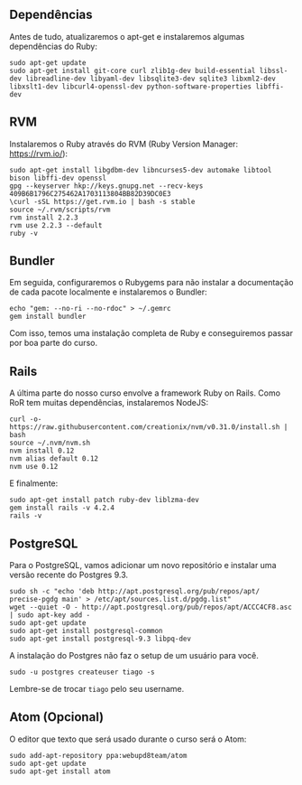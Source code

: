 ## Dependências
Antes de tudo, atualizaremos o apt-get e instalaremos algumas dependências do Ruby:
```
sudo apt-get update
sudo apt-get install git-core curl zlib1g-dev build-essential libssl-dev libreadline-dev libyaml-dev libsqlite3-dev sqlite3 libxml2-dev libxslt1-dev libcurl4-openssl-dev python-software-properties libffi-dev
```

## RVM
Instalaremos o Ruby através do RVM (Ruby Version Manager: https://rvm.io/):
```
sudo apt-get install libgdbm-dev libncurses5-dev automake libtool bison libffi-dev openssl
gpg --keyserver hkp://keys.gnupg.net --recv-keys 409B6B1796C275462A1703113804BB82D39DC0E3
\curl -sSL https://get.rvm.io | bash -s stable
source ~/.rvm/scripts/rvm
rvm install 2.2.3
rvm use 2.2.3 --default
ruby -v
```

## Bundler
Em seguida, configuraremos o Rubygems para não instalar a documentação de cada pacote localmente e instalaremos o Bundler:
```
echo "gem: --no-ri --no-rdoc" > ~/.gemrc
gem install bundler
```

Com isso, temos uma instalação completa de Ruby e conseguiremos passar por boa parte do curso.

## Rails
A última parte do nosso curso envolve a framework Ruby on Rails. Como RoR tem muitas dependências, instalaremos NodeJS:
```
curl -o- https://raw.githubusercontent.com/creationix/nvm/v0.31.0/install.sh | bash
source ~/.nvm/nvm.sh
nvm install 0.12
nvm alias default 0.12
nvm use 0.12
```

E finalmente:
```
sudo apt-get install patch ruby-dev liblzma-dev
gem install rails -v 4.2.4
rails -v
```

## PostgreSQL
Para o PostgreSQL, vamos adicionar um novo repositório e instalar uma versão recente do Postgres 9.3.
```
sudo sh -c "echo 'deb http://apt.postgresql.org/pub/repos/apt/ precise-pgdg main' > /etc/apt/sources.list.d/pgdg.list"
wget --quiet -O - http://apt.postgresql.org/pub/repos/apt/ACCC4CF8.asc | sudo apt-key add -
sudo apt-get update
sudo apt-get install postgresql-common
sudo apt-get install postgresql-9.3 libpq-dev
```

A instalação do Postgres não faz o setup de um usuário para você.
```
sudo -u postgres createuser tiago -s
```
Lembre-se de trocar `tiago` pelo seu username.

## Atom (Opcional)
O editor que texto que será usado durante o curso será o Atom:
```
sudo add-apt-repository ppa:webupd8team/atom
sudo apt-get update
sudo apt-get install atom
```
